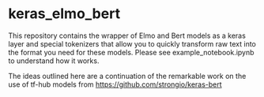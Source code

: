 # keras_elmo_bert

This repository contains the wrapper of Elmo and Bert models as a keras layer and special tokenizers that allow you to quickly transform raw text into the format you need for these models. Please see example_notebook.ipynb to understand how it works. 

The ideas outlined here are a continuation of the remarkable work on the use of tf-hub models from https://github.com/strongio/keras-bert

